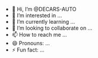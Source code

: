 - 👋 Hi, I’m @DECARS-AUTO
- 👀 I’m interested in ...
- 🌱 I’m currently learning ...
- 💞️ I’m looking to collaborate on ...
- 📫 How to reach me ...
- 😄 Pronouns: ...
- ⚡ Fun fact: ...

<!---
DECARS-AUTO/DECARS-AUTO is a ✨ special ✨ repository because its `README.md` (this file) appears on your GitHub profile.
You can click the Preview link to take a look at your changes.
--->
